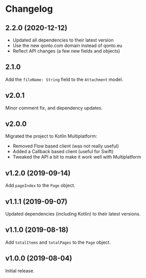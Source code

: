 # Changelog

## 2.2.0 (2020-12-12)
- Updated all dependencies to their latest version
- Use the new qonto.com domain instead of qonto.eu
- Reflect API changes (a few new fields and objects)

## 2.1.0
Add the `fileName: String` field to the `Attachment` model.

## v2.0.1
Minor comment fix, and dependency updates.

## v2.0.0
Migrated the project to Kotlin Multiplatform:
- Removed Flow based client (was not really useful)
- Added a Callback based client (useful for Swift)
- Tweaked the API a bit to make it work well with Multiplatform

## v1.2.0 (2019-09-14)
Add `pageIndex` to the `Page` object.

## v1.1.1 (2019-09-07)
Updated dependencies (including Kotlin) to their latest versions.

## v1.1.0 (2019-08-18)
Add `totalItems` and `totalPages` to the `Page` object.

## v1.0.0 (2019-08-04)
Initial release.
